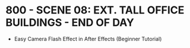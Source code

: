 # 800 - SCENE 08: EXT. TALL OFFICE BUILDINGS - END OF DAY



- Easy Camera Flash Effect in After Effects (Beginner Tutorial)
